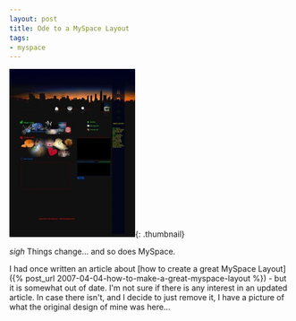 ```yaml
---
layout: post
title: Ode to a MySpace Layout
tags:
- myspace
---
```


[![](/uploads/2008/myspace-225x300.jpg)](/uploads/2008//myspace.jpg){: .thumbnail}

*sigh* Things change... and so does MySpace.

I had once written an article about [how to create a great MySpace Layout]({% post_url 2007-04-04-how-to-make-a-great-myspace-layout %}) - but it is somewhat out of date.  I'm not sure if there is any interest in an updated article.  In case there isn't, and I decide to just remove it, I have a picture of what the original design of mine was here...
  
  

  
  

  
  

  
  

  
  

  
  

  
  

  
  

  
  

  
  

  
  

